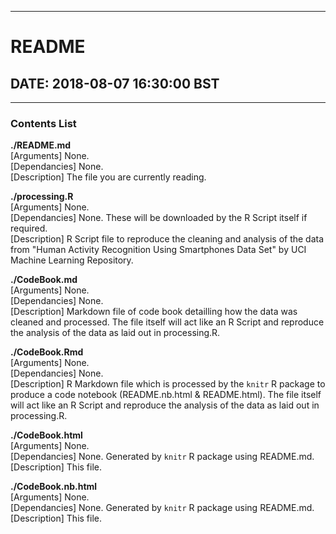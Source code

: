 *********************************
# README  
## DATE: 2018-08-07 16:30:00 BST  
*********************************

### Contents List
**./README.md**  
[Arguments] None.  
[Dependancies] None.  
[Description] The file you are currently reading.  
                 
**./processing.R**  
[Arguments] None.  
[Dependancies] None. These will be downloaded by the R Script itself if required.  
[Description] R Script file to reproduce the cleaning and analysis of the data from "Human Activity Recognition Using Smartphones Data Set" by UCI Machine Learning Repository.  

**./CodeBook.md**  
[Arguments] None.  
[Dependancies] None.   
[Description] Markdown file of code book detailling how the data was cleaned and processed. The file itself will act like an R Script and reproduce the analysis of the data as laid out in processing.R. 
                
**./CodeBook.Rmd**  
[Arguments] None.  
[Dependancies] None.   
[Description] R Markdown file which is processed by the `knitr` R package to produce a code notebook (README.nb.html & README.html). The file itself will act like an R Script and reproduce the analysis of the data as laid out in processing.R.   

**./CodeBook.html**  
[Arguments] None.  
[Dependancies] None. Generated by `knitr` R package using README.md.  
[Description] This file. 
                 
**./CodeBook.nb.html**  
[Arguments] None.  
[Dependancies] None. Generated by `knitr` R package using README.md. 
[Description] This file.  
                 